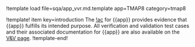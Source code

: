 !template load file=sqa/app_vvr.md.template app=TMAP8 category=tmap8

!template! item key=introduction
The [!ac](VVR) for {{app}} provides evidence that {{app}} fulfills its intended purpose. All
verification and validation test cases and their associated documentation for {{app}} are also
available on the [V&V page](verification/ver-list.md).
!template-end!
